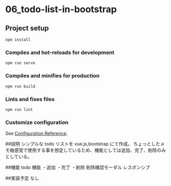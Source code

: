 # 06_todo-list-in-bootstrap

## Project setup

```
npm install
```

### Compiles and hot-reloads for development

```
npm run serve
```

### Compiles and minifies for production

```
npm run build
```

### Lints and fixes files

```
npm run lint
```

### Customize configuration

See [Configuration Reference](https://cli.vuejs.org/config/).

##説明
シンプルな todo リストを vue.js,bootstrap にて作成。
ちょっとしたメモ帳感覚で使用する事を想定しているため、機能としては追加、完了、削除のみとしている。

##機能
todo 機能
・追加
・完了
・削除
削除確認モーダル
レスポンシブ

##実装予定
なし
